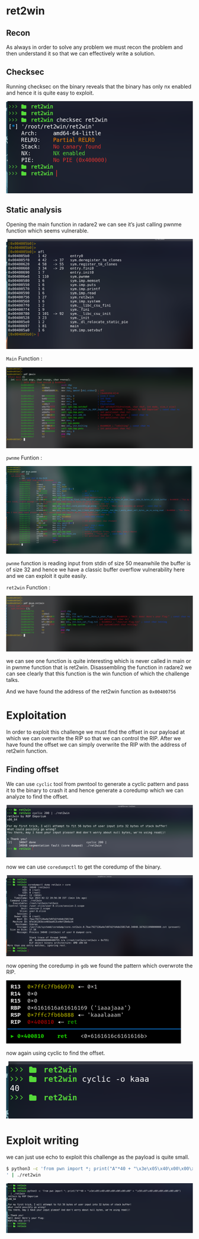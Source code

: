 # ret2win

## Recon
As always in order to solve any problem we must recon the problem and then understand it so that we can effectively write a solution.

## Checksec
Running checksec on the binary reveals that the binary has only nx enabled and hence it is quite easy to exploit.

![](photos/checksec.png)

## Static analysis
Opening the main function in radare2 we can see it’s just calling pwnme function which seems vulnerable.

![](photos/afl-wn.png)
 
 `Main` Function :
 
 ![](photos/pwn3.png)

`pwnme` Funtion :

![](photos/pwn5.png)

`pwnme` function is reading input from stdin of size 50 meanwhile the buffer is of size 32 and 
 hence we have a classic buffer overflow vulnerability here and we can exploit it quite easily.
 
 `ret2win` Function :
 
 ![](photos/pwn4.png)

we can see one function is quite interesting which is never called in main or in pwnme function that is ret2win.
Disassembling the function in radare2 we can see clearly that this function is the win function of which the challenge talks.

And we have found the address of the ret2win function as `0x00400756`

# Exploitation
In order to exploit this challenge we must find the offset in our payload at which we can overwrite the RIP 
so that we can control the RIP. After we have found the offset we can simply overwrite the RIP with the address of ret2win function.

## Finding offset

We can use `cyclic` tool from pwntool to generate a cyclic pattern and pass it to the binary to crash it 
and hence generate a coredump which we can analyze to find the offset.

![](photos/pwn-cyclic.png)

now we can use `coredumpctl` to get the coredump of the binary.

![](photos/coredump-pwn.png)

now opening the coredump in `gdb` we found the pattern which overwrote the RIP.

![](photos/pwn8.png)

now again using cyclic to find the offset.

![](photos/cylic-pattern.png)

# Exploit writing
we can just use echo to exploit this challenge as the payload is quite small.

```sh
$ python3 -c 'from pwn import *; print("A"*40 + "\x3e\x05\x40\x00\x00\x00\x00\x00" + "\x56\x07\x40\x00\x00\x00\x00\x00")
' | ./ret2win
```

![](photos/final-pwnn.png)
